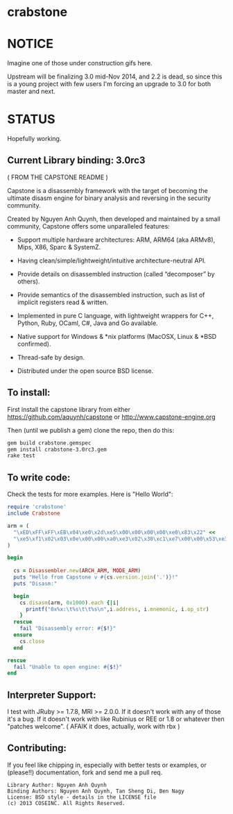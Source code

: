 crabstone
====

NOTICE
===

Imagine one of those under construction gifs here.

Upstream will be finalizing 3.0 mid-Nov 2014, and 2.2 is dead, so since this is a young project with few users I'm forcing an upgrade to 3.0 for both master and next.

STATUS
===

Hopefully working.

Current Library binding: 3.0rc3
----

( FROM THE CAPSTONE README )

Capstone is a disassembly framework with the target of becoming the ultimate
disasm engine for binary analysis and reversing in the security community.

Created by Nguyen Anh Quynh, then developed and maintained by a small community,
Capstone offers some unparalleled features:

- Support multiple hardware architectures: ARM, ARM64 (aka ARMv8), Mips, X86, Sparc & SystemZ.

- Having clean/simple/lightweight/intuitive architecture-neutral API.

- Provide details on disassembled instruction (called “decomposer” by others).

- Provide semantics of the disassembled instruction, such as list of implicit
     registers read & written.

- Implemented in pure C language, with lightweight wrappers for C++, Python,
     Ruby, OCaml, C#, Java and Go available.

- Native support for Windows & *nix platforms (MacOSX, Linux & *BSD confirmed).

- Thread-safe by design.

- Distributed under the open source BSD license.

To install:
----

First install the capstone library from either https://github.com/aquynh/capstone
or http://www.capstone-engine.org

Then (until we publish a gem) clone the repo, then do this:

```bash
gem build crabstone.gemspec
gem install crabstone-3.0rc3.gem
rake test
```

To write code:
----

Check the tests for more examples. Here is "Hello World":
```ruby
require 'crabstone'
include Crabstone

arm = (
  "\xED\xFF\xFF\xEB\x04\xe0\x2d\xe5\x00\x00\x00\x00\xe0\x83\x22" <<
  "\xe5\xf1\x02\x03\x0e\x00\x00\xa0\xe3\x02\x30\xc1\xe7\x00\x00\x53\xe3"
)

begin
  
  cs = Disassembler.new(ARCH_ARM, MODE_ARM)
  puts "Hello from Capstone v #{cs.version.join('.')}!"
  puts "Disasm:"

  begin
    cs.disasm(arm, 0x1000).each {|i|
      printf("0x%x:\t%s\t\t%s\n",i.address, i.mnemonic, i.op_str)
    }
  rescue
    fail "Disassembly error: #{$!}"
  ensure
    cs.close
  end

rescue
  fail "Unable to open engine: #{$!}"
end
```

Interpreter Support:
----

I test with JRuby >= 1.7.8, MRI >= 2.0.0. If it doesn't work with any of those
it's a bug. If it doesn't work with like Rubinius or REE or 1.8 or whatever then
"patches welcome". ( AFAIK it does, actually, work with rbx )

Contributing:
----

If you feel like chipping in, especially with better tests or examples, or (please!!) documentation, fork and send me a pull req.


	Library Author: Nguyen Anh Quynh
	Binding Authors: Nguyen Anh Quynh, Tan Sheng Di, Ben Nagy
	License: BSD style - details in the LICENSE file
	(c) 2013 COSEINC. All Rights Reserved.

